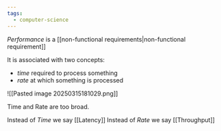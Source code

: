 ```yaml
---
tags:
  - computer-science
---
```

*Performance* is a [[non-functional requirements|non-functional requirement]]

It is associated with two concepts:
- *time* required to process something
- *rate* at which something is processed

![[Pasted image 20250315181029.png]]

Time and Rate are too broad.

Instead of *Time* we say [[Latency]]
Instead of *Rate* we say [[Throughput]]